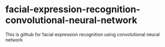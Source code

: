 # facial-expression-recognition-convolutional-neural-network
This is github for facial expression recognition using convolutional neural network

